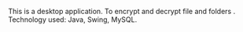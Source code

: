 This is a desktop application.
To encrypt and decrypt file and folders .
Technology used: Java, Swing, MySQL.
